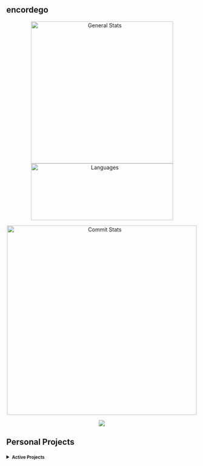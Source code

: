 ## encordego 

<p align="center">
	<img alt="General Stats"  width="375"
	src="https://github-readme-stats-sigma-five.vercel.app/api?username=encordego&theme=transparent&hide_border=true&include_all_commits=true&count_private=false"/>
	<img alt="Languages" width="375" height="150"
	src="https://github-readme-stats-sigma-five.vercel.app/api/top-langs/?username=encordego&theme=transparent&hide_border=true&include_all_commits=true&count_private=false&layout=compact"/>
</p>

<p align="center">
	<img alt="Commit Stats"  width="500"
	src="https://github-readme-streak-stats.herokuapp.com/?user=encordego&theme=transparent&hide_border=true"/>
</p>

<p align="center">
  <a href="https://skillicons.dev">
    <img src="https://skillicons.dev/icons?i=go,mysql,postgres,postman,docker,kafka,git,github," />
  </a>
</p>

## Personal Projects

<details>
<summary><small><b>Active Projects</b></small></summary>

- [encordego](https://github.com/encordego/encordego) 
- [generic](https://github.com/encordego/generic) —  Collection of generic Golang data structures
- [leetcode](https://github.com/encordego/leetcode) —  Collection of Golang leetcode solutions


</details>